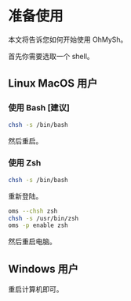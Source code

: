 # 准备使用

本文将告诉您如何开始使用 OhMySh。

首先你需要选取一个 shell。

## Linux MacOS 用户

### 使用 Bash [建议]

```bash
chsh -s /bin/bash
```

然后重启。

### 使用 Zsh

```bash
chsh -s /bin/bash
```

重新登陆。

```bash
oms --chsh zsh
chsh -s /usr/bin/zsh
oms -p enable zsh
```

然后重启电脑。

<!--

### 使用 SH

如果你不知道什么是 SH，你最好不要选择更换到 sh。

在更换之前，你可能需要到[这里](https://ohmysh.github.io/docs-v2/#/zh_cn/getting-started/system)查看你的系统是否支持。

```
chsh -s /bin/sh
```

**或者**你不希望更换shell，你也可以启动时运行 `sh --login` 。

-->

## Windows 用户

重启计算机即可。
